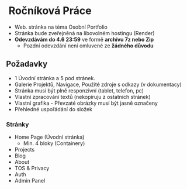 #  Ročníková Práce

- Web. stránka na téma Osobní Portfolio
- Stránka bude zveřejněná na libovolném hostingu (Render)
- **Odevzdávám do 4.6 23:59** ve formě **archívu 7z nebo Zip**
  - Pozdní odevzdání není omluvené ze **žádného důvodu**

## Požadavky

- 1 Úvodní stránka a 5 pod stránek.
- Galerie Projektů, Navigace, Použité zdroje s odkazy (v dokumentacy)
- Stránka musí být plně responzivní (tablet, telefon, pc)
- Vlastní zpracování textů (nekopíruju z ostatních stránek)
- Vlastní grafika - Převzaté obrázky musí být jasně označeny
- Přehledné uspořádání do složek

### Stránky

- Home Page (Úvodní stránka)
  - Min. 4 bloky (Containery)
- Projects
- Blog
- About
- TOS & Privacy
- Auth
- Admin Panel
